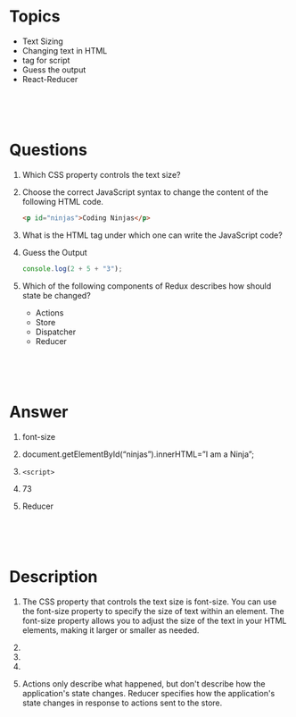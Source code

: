 # Topics

- Text Sizing
- Changing text in HTML
- tag for script
- Guess the output
- React-Reducer

&nbsp;

&nbsp;

# Questions

1. Which CSS property controls the text size?

2. Choose the correct JavaScript syntax to change the content of the following HTML code.

   ```html
   <p id="ninjas">Coding Ninjas</p>
   ```

3. What is the HTML tag under which one can write the JavaScript code?

4. Guess the Output

   ```js
   console.log(2 + 5 + "3");
   ```

5. Which of the following components of Redux describes how should state be changed?

   - Actions
   - Store
   - Dispatcher
   - Reducer

&nbsp;

&nbsp;

# Answer

1. font-size

2. document.getElementById(“ninjas”).innerHTML=”I am a Ninja”;

3. `<script>`

4. 73

5. Reducer

&nbsp;

&nbsp;

# Description

1. The CSS property that controls the text size is font-size. You can use the font-size property to specify the size of text within an element. The font-size property allows you to adjust the size of the text in your HTML elements, making it larger or smaller as needed.

2.
3.

4.

5. Actions only describe what happened, but don't describe how the application's state changes. Reducer specifies how the application's state changes in response to actions sent to the store.

&nbsp;
